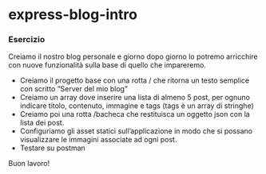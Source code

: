 express-blog-intro
===
### Esercizio
Creiamo il nostro blog personale e giorno dopo giorno lo potremo arricchire con nuove funzionalità sulla base di quello che impareremo. 

- Creiamo il progetto base con una rotta / che ritorna un testo semplice con scritto ”Server del mio blog”
- Creiamo un array dove inserire una lista di almeno 5 post, per ognuno indicare titolo, contenuto, immagine e tags (tags è un array di stringhe)
- Creiamo poi una rotta /bacheca che restituisca un oggetto json con la lista dei post.
- Configuriamo gli asset statici sull’applicazione in modo che si possano visualizzare le immagini associate ad ogni post.
- Testare su postman

Buon lavoro!